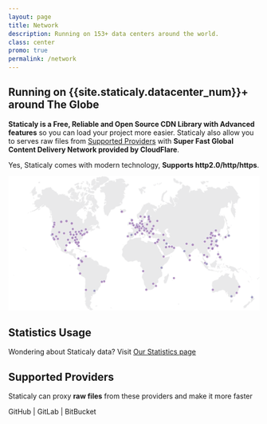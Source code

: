 ```yaml
---
layout: page
title: Network
description: Running on 153+ data centers around the world.
class: center
promo: true
permalink: /network
---
```


## Running on {{site.staticaly.datacenter_num}}+ around The Globe

**Staticaly is a Free, Reliable and Open Source CDN Library with Advanced features** so you can load your project more easier. Staticaly also allow you to serves raw files from [Supported Providers](#supported-providers) with **Super Fast Global Content Delivery Network provided by CloudFlare**.

Yes, Staticaly comes with modern technology, **Supports http2.0/http/https**.

![Network Map](/static/images/network_152.png)

## Statistics Usage

<p class="lead">Wondering about Staticaly data? Visit <a href="/stats">Our Statistics page</a></p>

## Supported Providers

<p class="lead">Staticaly can proxy <strong>raw files</strong> from these providers and make it more faster</p>

GitHub \| GitLab \| BitBucket
